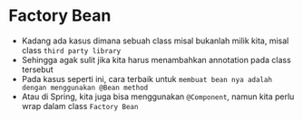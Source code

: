 # Factory Bean

- Kadang ada kasus dimana sebuah class misal bukanlah milik kita, misal class `third party library`
- Sehingga agak sulit jika kita harus menambahkan annotation pada class tersebut
- Pada kasus seperti ini, cara terbaik untuk `membuat bean nya adalah dengan menggunakan @Bean method`
- Atau di Spring, kita juga bisa menggunakan `@Component`, namun kita perlu wrap dalam class `Factory Bean`